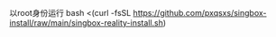 以root身份运行
bash <(curl -fsSL https://github.com/pxqsxs/singbox-install/raw/main/singbox-reality-install.sh)
